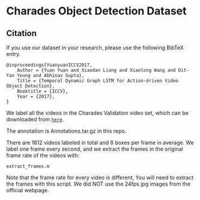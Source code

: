 # Charades Object Detection Dataset

## Citation
If you use our dataset in your research, please use the following BibTeX entry.
```
@inproceedings{YuanyuanICCV2017,
    Author = {Yuan Yuan and Xiaodan Liang and Xiaolong Wang and Dit-Yan Yeung and Abhinav Gupta},
    Title = {Temporal Dynamic Graph LSTM for Action-driven Video Object Detection},
    Booktitle = {ICCV},
    Year = {2017},
}
```

We label all the videos in the Charades Validation video set, which can be downloaded from [`here`](http://allenai.org/plato/charades/).

The annotation is Annotations.tar.gz in this repo.

There are 1812 videos labeled in total and 8 boxes per frame in average.
We label one frame every second, and we extract the frames in the original frame rate of the videos with:
```Shell
extract_frames.m
```
Note that the frame rate for every video is different, You will need to extract the frames with this script.
We did NOT use the 24fps jpg images from the official webpage.

